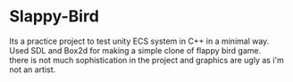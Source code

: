 # Slappy-Bird

Its a practice project to test unity ECS system in C++ in a minimal way. <br/>
Used SDL and Box2d for making a simple clone of flappy bird game. <br/>
there is not much sophistication in the project and graphics are ugly as i'm not an artist.<br/>